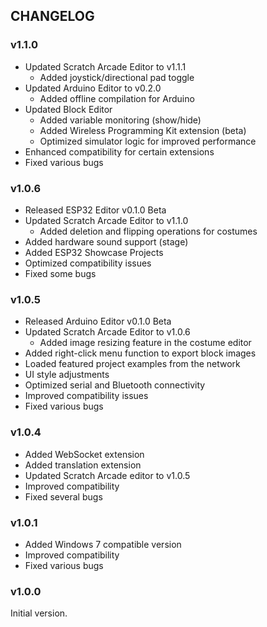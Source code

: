 ## CHANGELOG

### v1.1.0

- Updated Scratch Arcade Editor to v1.1.1
  - Added joystick/directional pad toggle
- Updated Arduino Editor to v0.2.0
  - Added offline compilation for Arduino
- Updated Block Editor
  - Added variable monitoring (show/hide)
  - Added Wireless Programming Kit extension (beta)
  - Optimized simulator logic for improved performance
- Enhanced compatibility for certain extensions
- Fixed various bugs

### v1.0.6

- Released ESP32 Editor v0.1.0 Beta
- Updated Scratch Arcade Editor to v1.1.0
  - Added deletion and flipping operations for costumes
- Added hardware sound support (stage)
- Added ESP32 Showcase Projects
- Optimized compatibility issues
- Fixed some bugs

### v1.0.5

- Released Arduino Editor v0.1.0 Beta
- Updated Scratch Arcade Editor to v1.0.6
  - Added image resizing feature in the costume editor
- Added right-click menu function to export block images
- Loaded featured project examples from the network
- UI style adjustments
- Optimized serial and Bluetooth connectivity
- Improved compatibility issues
- Fixed various bugs

### v1.0.4

- Added WebSocket extension
- Added translation extension
- Updated Scratch Arcade editor to v1.0.5
- Improved compatibility
- Fixed several bugs

### v1.0.1

- Added Windows 7 compatible version
- Improved compatibility
- Fixed various bugs

### v1.0.0

Initial version.
